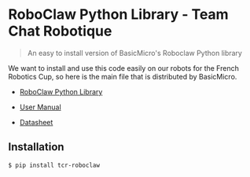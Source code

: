 # RoboClaw Python Library - Team Chat Robotique

> An easy to install version of BasicMicro's Roboclaw Python library

We want to install and use this code easily on our robots for the French Robotics Cup, so here is the main file that is distributed by BasicMicro.

* [RoboClaw Python Library](https://resources.basicmicro.com/using-the-roboclaw-python-library/)

* [User Manual](https://downloads.basicmicro.com/docs/roboclaw_user_manual.pdf)
* [Datasheet](https://downloads.basicmicro.com/docs/roboclaw_datasheet_2x15A.pdf)

## Installation

```console
$ pip install tcr-roboclaw
```
